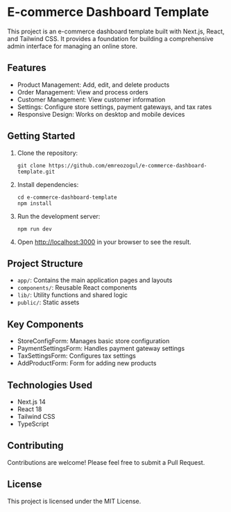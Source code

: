 # E-commerce Dashboard Template

This project is an e-commerce dashboard template built with Next.js, React, and Tailwind CSS. It provides a foundation for building a comprehensive admin interface for managing an online store.

## Features

- Product Management: Add, edit, and delete products
- Order Management: View and process orders
- Customer Management: View customer information
- Settings: Configure store settings, payment gateways, and tax rates
- Responsive Design: Works on desktop and mobile devices

## Getting Started

1. Clone the repository:
   ```
   git clone https://github.com/emreozogul/e-commerce-dashboard-template.git
   ```

2. Install dependencies:
   ```
   cd e-commerce-dashboard-template
   npm install
   ```

3. Run the development server:
   ```
   npm run dev
   ```

4. Open [http://localhost:3000](http://localhost:3000) in your browser to see the result.

## Project Structure

- `app/`: Contains the main application pages and layouts
- `components/`: Reusable React components
- `lib/`: Utility functions and shared logic
- `public/`: Static assets

## Key Components

- StoreConfigForm: Manages basic store configuration
- PaymentSettingsForm: Handles payment gateway settings
- TaxSettingsForm: Configures tax settings
- AddProductForm: Form for adding new products

## Technologies Used

- Next.js 14
- React 18
- Tailwind CSS
- TypeScript

## Contributing

Contributions are welcome! Please feel free to submit a Pull Request.

## License

This project is licensed under the MIT License.
